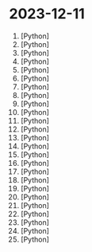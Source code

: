 # 2023-12-11

1. [](https://github.comundefined "Examples in the MLX framework") [Python]
2. [](https://github.comundefined "🔮 SuperDuperDB: Bring AI to your database: Integrate, train and manage any AI models and APIs directly with your database and your data.") [Python]
3. [](https://github.comundefined "Convert your videos to densepose and use it on MagicAnimate") [Python]
4. [](https://github.comundefined "") [Python]
5. [](https://github.comundefined "Sweep: AI-powered Junior Developer for small features and bug fixes.") [Python]
6. [](https://github.comundefined "🏡 Open source home automation that puts local control and privacy first.") [Python]
7. [](https://github.comundefined "Python - 100天从新手到大师") [Python]
8. [](https://github.comundefined "A series of large language models trained from scratch by developers @01-ai") [Python]
9. [](https://github.comundefined "A Production-ready Reinforcement Learning AI Agent Library brought by the Applied Reinforcement Learning team at Meta.") [Python]
10. [](https://github.comundefined "Command-line program to download videos from YouTube.com and other video sites") [Python]
11. [](https://github.comundefined "Hackable implementation of state-of-the-art open-source LLMs based on nanoGPT. Supports flash attention, 4-bit and 8-bit quantization, LoRA and LLaMA-Adapter fine-tuning, pre-training. Apache 2.0-licensed.") [Python]
12. [](https://github.comundefined "Lifting ControlNet for Generalized Depth Conditioning") [Python]
13. [](https://github.comundefined "The open source implementation of Gemini, the model that will eclipse ChatGPT by Google") [Python]
14. [](https://github.comundefined "Free, open source crypto trading bot") [Python]
15. [](https://github.comundefined "A Gradio web UI for Large Language Models. Supports transformers, GPTQ, AWQ, EXL2, llama.cpp (GGUF), Llama models.") [Python]
16. [](https://github.comundefined "vits2 backbone with multilingual-bert") [Python]
17. [](https://github.comundefined "リアルタイムボイスチェンジャー Realtime Voice Changer") [Python]
18. [](https://github.comundefined "Next generation face swapper and enhancer") [Python]
19. [](https://github.comundefined "Official code for the paper LucidDreamer: Domain-free Generation of 3D Gaussian Splatting Scenes.") [Python]
20. [](https://github.comundefined "Launched in 2018. It's 2023 and PySimpleGUI is actively developed & supported. Create complex windows simply. Supports tkinter, Qt, WxPython, Remi (in browser). Create GUI applications trivially with a full set of widgets. Multi-Window applications are also simple. 3.4 to 3.11 supported. 325+ Demo programs & Cookbook for rapid start. Extensive docs") [Python]
21. [](https://github.comundefined "Set of tools to assess and improve LLM security.") [Python]
22. [](https://github.comundefined "The Network Execution Tool") [Python]
23. [](https://github.comundefined "Marigold: Repurposing Diffusion-Based Image Generators for Monocular Depth Estimation") [Python]
24. [](https://github.comundefined "") [Python]
25. [](https://github.comundefined "Network Analysis in Python") [Python]
